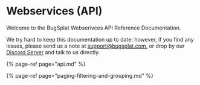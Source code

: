# Webservices \(API\)

Welcome to the BugSplat Webserivces API Reference Documentation.

We try hard to keep this documentation up to date: however, if you find any issues, please send us a note at [support@bugsplat.com,](mailto:support@bugsplat.com) or drop by our [Discord Server](https://discord.bugsplat.com/) and talk to us directly.

{% page-ref page="api.md" %}

{% page-ref page="paging-filtering-and-grouping.md" %}



